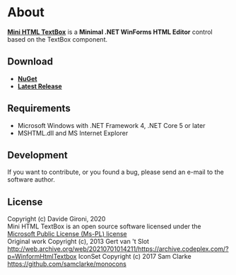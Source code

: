 About
===

**[Mini HTML TextBox](https://github.com/davidegironi/minihtmltextbox)** is a **Minimal .NET WinForms HTML Editor** control based on the TextBox component.

## Download

+ **[NuGet](https://www.nuget.org/packages/DG.MiniHTMLTextBox)**
+ **[Latest Release](../../releases/latest)**

## Requirements

* Microsoft Windows with .NET Framework 4, .NET Core 5 or later
* MSHTML.dll and MS Internet Explorer

## Development

If you want to contribute, or you found a bug, please send an e-mail to the software author.

## License

Copyright (c) Davide Gironi, 2020  
Mini HTML TextBox is an open source software licensed under the [Microsoft Public License (Ms-PL) license](http://opensource.org/licenses/MS-PL)  
Original work Copyright (c), 2013 Gert van 't Slot http://web.archive.org/web/20210701014211/https://archive.codeplex.com/?p=WinformHtmlTextbox
IconSet Copyright (c) 2017 Sam Clarke https://github.com/samclarke/monocons  
